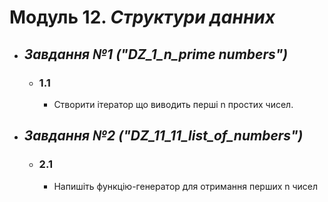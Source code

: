 # Модуль 12. _Структури данних_

- ## _Завдання №1 ("DZ_1_n_prime numbers")_
  - ### __1.1__
    - Створити ітератор що виводить перші n простих чисел.
  
- ## _Завдання №2 ("DZ_11_11_list_of_numbers")_
  - ### __2.1__ 
    - Напишіть функцію-генератор для отримання перших n чисел
  

    

